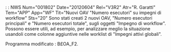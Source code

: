  :  : NWS Num="001802" Date="20120604" Rel="V3R2" Atr="R. Garatti" Tem="APP" App="WF" Tit="Nuovi OAV "Numero esecutori" su impegni di workflow" Sts="20"
Sono stati creati 2 nuovi OAV, "Numero esecutori principali" e "Numero esecutori totale", sugli oggetti "Impegno di workflow".
Possono essere utili, ad esempio, per analizzare meglio la situazione usandoli come colonne aggiuntive nelle worklist di "Impegni attivi globali".

Programma modificato :  B£OA_F2.
